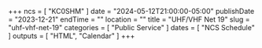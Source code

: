 +++
ncs = [ "KC0SHM" ]
date = "2024-05-12T21:00:00-05:00"
publishDate = "2023-12-21"
endTime = ""
location = ""
title = "UHF/VHF Net 19"
slug = "uhf-vhf-net-19"
categories = [ "Public Service" ]
dates = [ "NCS Schedule" ]
outputs = [ "HTML", "Calendar" ]
+++
